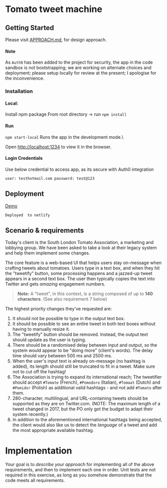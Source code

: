 # Tomato tweet machine
## Getting Started

Please visit [APPROACH.md](APPROACH.md), for design approach.
#### Note

As `Auth0` has been added to the project for security, the app in the code sandbox is not bootstrapping; we are working on alternate choices and deployment; please setup locally for review at the present; I apologise for the inconvenience.

### Installation
#### Local:

Install npm package
From root directory -> run `npm install`
#### Run
`npm start-local` Runs the app in the development mode.\

Open [http://localhost:1234](http://localhost:1234) to view it in the browser.

#### Login Credentials

Use below credential to access app, as its secure with Auth0 integration
```
user: testhotmail.com password: test@123
```
## Deployment

[Demo](https://csb-1dvom1.netlify.app/)

`Deployed  to netlify`

## Scenario & requirements

Today's client is the South London Tomato Association, a marketing and lobbying group. We have been asked to take a look at their legacy system and help them implement some changes.

The core feature is a web-based UI that helps users stay on-message when crafting tweets about tomatoes. Users type in a text box, and when they hit the "tweetify" button, some processing happens and a jazzed-up tweet appears in a second text box. The user then typically copies the text into Twitter and gets _amazing_ engagement numbers.

> **Note:** A "tweet", in this context, is a string composed of up to **140 characters**. (See also requirement 7 below)

The highest priority changes they've requested are:

1. It should not be possible to type in the output text box.
2. It should be possible to see an entire tweet in both text boxes without having to manually resize it.
3. The "tweetify" button should be removed. Instead, the output text should update as the user is typing.
4. There should be a randomised delay between input and output, so the system would appear to be "doing more" (client's words). The delay time should vary between 500 ms and 2500 ms.
5. When the user's input text is already on-message (no hashtag is added), its length should still be truncated to fit in a tweet. Make sure not to cut off the hashtag!
6. The Association is trying to expand its international reach; The tweetifier should accept `#Tomate` (French), `#Pomodoro` (Italian), `#Tomaat` (Dutch) and `#Pomidor` (Polish) as additional valid hashtags - and not add `#Tomato` after them.
7. 280-character, multilingual, and URL-containing tweets should be supported as they are on Twitter.com. (NOTE: The maximum length of a tweet changed in 2017, but the PO only got the budget to adapt their system recently.)
8. In addition to the aforementioned international hashtags being accepted, the client would also like us to detect the _language_ of a tweet and add the most appropriate available hashtag.

# Implementation

Your goal is to _describe your approach_ for implementing all of the above requirements, and then to implement each one in order. Unit tests are not required in this exercise, as long as you somehow demonstrate that the code meets all requirements.
